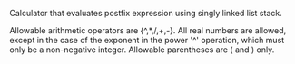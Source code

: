 Calculator that evaluates postfix expression using singly linked list stack.

 Allowable arithmetic operators are {^,*,/,+,-}. 
 All real numbers are allowed, except in the case of the exponent in the power '^' operation, which must only be a non-negative integer.
 Allowable parentheses are ( and ) only.
 
 
